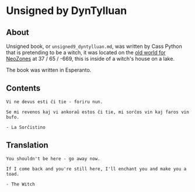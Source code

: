 # Unsigned by DynTylluan

## About
Unsigned book, or `unsigned9_dyntylluan.md`, was written by Cass Python that is pretending to be a witch, it was located on the [old world for NeoZones](https://mc.neozones.club/#world-1-17-1) at 37 / 65 / -669, this is inside of a witch's house on a lake.

The book was written in Esperanto.

## Contents
```
Vi ne devus esti ĉi tie - foriru nun.

Se mi revenos kaj vi ankoraŭ estos ĉi tie, mi sorĉos vin kaj faros vin bufo.

- La Sorĉistino
```

## Translation

```
You shouldn't be here - go away now.

If I come back and you're still here, I'll enchant you and make you a toad.

- The Witch
```